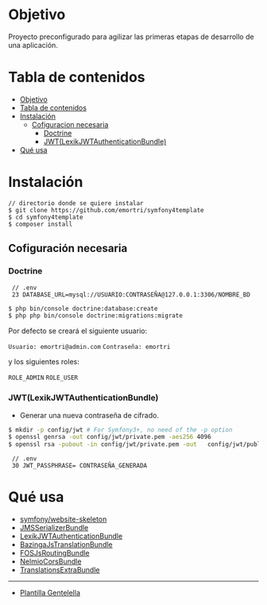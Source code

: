 
# Objetivo
Proyecto preconfigurado para agilizar las primeras etapas de desarrollo de una aplicación.

# Tabla de contenidos
- [Objetivo](#objetivo)
- [Tabla de contenidos](#tabla-de-contenidos)
- [Instalación](#instalación)
  * [Cofiguracion necesaria](#cofiguración-necesaria)
    + [Doctrine](#doctrine)
    + [JWT(LexikJWTAuthenticationBundle)](#jwtlexikjwtauthenticationbundle)
- [Qué usa](#qué-usa)
# Instalación
	// directorio donde se quiere instalar
	$ git clone https://github.com/emortri/symfony4template
	$ cd symfony4template
	$ composer install

## Cofiguración necesaria

### Doctrine
	 // .env
	 23 DATABASE_URL=mysql://USUARIO:CONTRASEÑA@127.0.0.1:3306/NOMBRE_BD
```bash
$ php bin/console doctrine:database:create
$ php php bin/console doctrine:migrations:migrate
```
Por defecto se creará el siguiente usuario:

`Usuario: emortri@admin.com` `Contraseña: emortri`

y los siguientes roles:

`ROLE_ADMIN`
`ROLE_USER`
### JWT(LexikJWTAuthenticationBundle)
- Generar una nueva contraseña de cifrado.

```bash
$ mkdir -p config/jwt # For Symfony3+, no need of the -p option
$ openssl genrsa -out config/jwt/private.pem -aes256 4096
$ openssl rsa -pubout -in config/jwt/private.pem -out 	config/jwt/public.pem
```
	 // .env
	 30 JWT_PASSPHRASE= CONTRASEÑA_GENERADA



# Qué usa[](#qu--usa)
- [symfony/website-skeleton](https://github.com/symfony/website-skeleton)
- [JMSSerializerBundle](https://jmsyst.com/bundles/JMSSerializerBundle)
- [LexikJWTAuthenticationBundle](https://github.com/lexik/LexikJWTAuthenticationBundle)
- [BazingaJsTranslationBundle](https://yarnpkg.com/en/package/bazinga-translator)
- [FOSJsRoutingBundle](https://yarnpkg.com/en/package/symfony-routing-js)
- [NelmioCorsBundle](https://github.com/nelmio/NelmioCorsBundle)
- [TranslationsExtraBundle](https://packagist.org/packages/lucasweb/translations)
----
- [Plantilla Gentelella](https://colorlib.com/polygon/gentelella/)